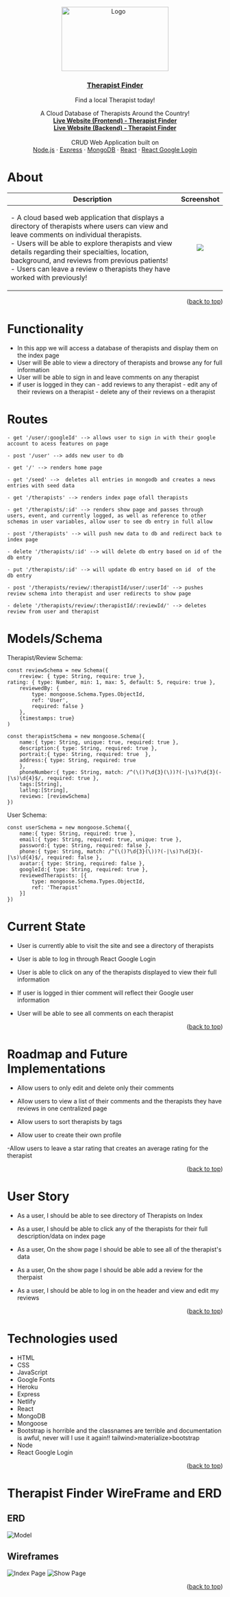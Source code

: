 <br />
<div align="center">
  <a href="https://github.com/Kmachappy/Therapist-Finder">
    <img src="https://i.imgur.com/pPryUdg.png?1" alt="Logo" width="250" height="150">
  </a>

<a href="https://github.com/germanokuerten/therapist-finder-frontend">
<h3 align="center">Therapist Finder</h3>
</a>

  <p align="center">
    <p>Find a local Therapist today!</p>
 A Cloud Database of Therapists Around the Country!<br />
    <a href="https://therapist-finder.netlify.app/"><strong>Live Website (Frontend) - Therapist Finder</strong></a> <br/>
      <a href="https://therapist-finder-backend.herokuapp.com/therapists/"><strong>Live Website (Backend) - Therapist Finder</strong></a>
    <br/><br/>
 CRUD Web Application built on <br/>
    <a href="https://nodejs.org/en/">Node.js</a>
    ·
    <a href="https://expressjs.com/">Express</a>
    ·
    <a href="https://www.mongodb.com/">MongoDB</a>
    ·
    <a href="https://reactjs.org/">React</a>
    ·
    <a href="https://oauth.net/2/">React Google Login</a>
  </p>
</div>

# About

Description            |  Screenshot
:---:|:----:
| <p align="left">- A cloud based web application that displays a directory of therapists where users can view and leave comments on individual therapists. <br> - Users will be able to explore therapists and view details regarding their specialties, location, background, and reviews from previous patients! <br> - Users can leave a review o therapists they have worked with previously! <br></p> | ![](https://i.imgur.com/KqvqrYt.jpg) |

<p align="right">(<a href="#top">back to top</a>)</p>

# Functionality

- In this app we will access a database of therapists and display them on the index page
- User will Be able to view a directory of therapists and browse any for full information
- User will be able to sign in and leave comments on any therapist
- if user is logged in they can
        - add reviews to any therapist
        - edit any of their reviews on a therapist
        - delete any of their reviews on a therapist

# Routes

```
- get '/user/:googleId' --> allows user to sign in with their google account to acess features on page

- post '/user' --> adds new user to db

- get '/' --> renders home page

- get '/seed' -->  deletes all entries in mongodb and creates a news entries with seed data

- get '/therapists' --> renders index page ofall therapists

- get '/therapists/:id' --> renders show page and passes through users, event, and currently logged, as well as reference to other schemas in user variables, allow user to see db entry in full allow

- post '/therapists' --> will push new data to db and redirect back to index page

- delete '/therapists/:id' --> will delete db entry based on id of the db entry

- put '/therapists/:id' --> will update db entry based on id  of the db entry

- post '/therapists/review/:therapistId/user/:userId' --> pushes review schema into therapist and user redirects to show page 

- delete '/therapists/review/:therapistId/:reviewId/' --> deletes review from user and therapist

```

# Models/Schema

Therapist/Review Schema:

```
const reviewSchema = new Schema({
    rreview: { type: String, require: true },
rating: { type: Number, min: 1, max: 5, default: 5, require: true },
    reviewedBy: { 
        type: mongoose.Schema.Types.ObjectId,
        ref: 'User',
        required: false }
    },
    {timestamps: true}
)

const therapistSchema = new mongoose.Schema({
    name:{ type: String, unique: true, required: true },
    description:{ type: String, required: true },
    portrait:{ type: String, required: true  },
    address:{ type: String, required: true
    },
    phoneNumber:{ type: String, match: /^(\()?\d{3}(\))?(-|\s)?\d{3}(-|\s)\d{4}$/, required: true },
    tags:[String],
    latlng:[String],
    reviews: [reviewSchema]
})
```

User Schema:

```
const userSchema = new mongoose.Schema({
    name:{ type: String, required: true },
    email:{ type: String, required: true, unique: true },
    password:{ type: String, required: false },
    phone:{ type: String, match: /^(\()?\d{3}(\))?(-|\s)?\d{3}(-|\s)\d{4}$/, required: false },
    avatar:{ type: String, required: false },
    googleId:{ type: String, required: true },
    reviewedTherapists: [{
        type: mongoose.Schema.Types.ObjectId,
        ref: 'Therapist'
    }]
})
```

# Current State

- User is currently able to visit the site and see a directory of therapists

- User is able to log in through React Google Login

- User is able to click on any of the therapists displayed to view their full information

- If user is logged in thier comment will reflect their Google user information

- User will be able to see all comments on each therapist

<p align="right">(<a href="#top">back to top</a>)</p>

# Roadmap and Future Implementations

- Allow users to only edit and delete only their comments

- Allow users to view a list of their comments and the therapists they have reviews in one centralized page

- Allow users to sort therapists by tags

- Allow user to create their own profile

-Allow users to leave a star rating that creates an average rating for the therapist

<p align="right">(<a href="#top">back to top</a>)</p>

# User Story

- As a user, I should be able to see directory of Therapists on Index

- As a user, I should be able to click any of the therapists for their full description/data on index page

- As a user, On the show page I should be able to see all of the therapist's data

- As a user, On the show page I should be able add a review for the therpaist

- As a user, I should be able to log in  on the header and view and edit my reviews

<p align="right">(<a href="#top">back to top</a>)</p>

# Technologies used

- HTML
- CSS
- JavaScript
- Google Fonts
- Heroku
- Express
- Netlify
- React
- MongoDB
- Mongoose
- Bootstrap is horrible and the classnames are terrible and documentation is awful, never will I use it again!! tailwind>materialize>bootstrap  
- Node
- React Google Login

<p align="right">(<a href="#top">back to top</a>)</p>

# Therapist Finder WireFrame and ERD

## ERD

![Model](https://i.imgur.com/dQXQMFo.png)

## Wireframes

![Index Page](https://i.imgur.com/mitheam.png)
![Show Page](https://i.imgur.com/OxamYvs.png)

<p align="right">(<a href="#top">back to top</a>)</p>
